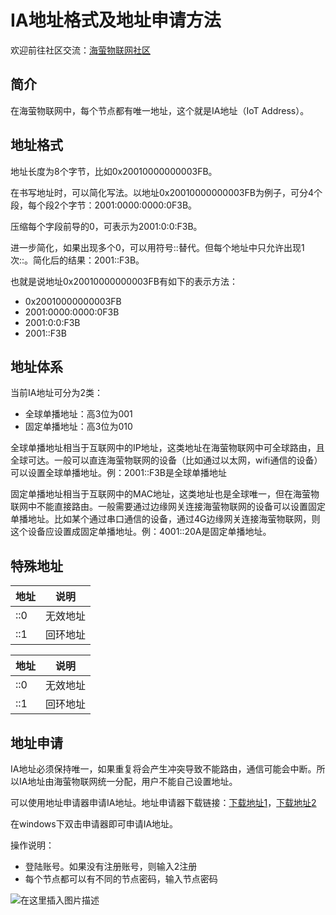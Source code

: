 # IA地址格式及地址申请方法

欢迎前往社区交流：[海萤物联网社区](http://www.ztziot.com)

## 简介
在海萤物联网中，每个节点都有唯一地址，这个就是IA地址（IoT Address）。


## 地址格式
地址长度为8个字节，比如0x20010000000003FB。

在书写地址时，可以简化写法。以地址0x20010000000003FB为例子，可分4个段，每个段2个字节：2001:0000:0000:0F3B。

压缩每个字段前导的0，可表示为2001:0:0:F3B。

进一步简化，如果出现多个0，可以用符号::替代。但每个地址中只允许出现1次::。简化后的结果：2001::F3B。

也就是说地址0x20010000000003FB有如下的表示方法：

- 0x20010000000003FB
- 2001:0000:0000:0F3B
- 2001:0:0:F3B
- 2001::F3B

## 地址体系
当前IA地址可分为2类：

- 全球单播地址：高3位为001
- 固定单播地址：高3位为010

全球单播地址相当于互联网中的IP地址，这类地址在海萤物联网中可全球路由，且全球可达。一般可以直连海萤物联网的设备（比如通过以太网，wifi通信的设备）可以设置全球单播地址。例：2001::F3B是全球单播地址

固定单播地址相当于互联网中的MAC地址，这类地址也是全球唯一，但在海萤物联网中不能直接路由。一般需要通过边缘网关连接海萤物联网的设备可以设置固定单播地址。比如某个通过串口通信的设备，通过4G边缘网关连接海萤物联网，则这个设备应设置成固定单播地址。例：4001::20A是固定单播地址。

## 特殊地址
|地址|说明|
|---|---|
|::0|无效地址|
|::1|回环地址|

|地址|说明                               |
|-------|--------------------------------------|
|::0|无效地址|
|::1|回环地址|

## 地址申请
IA地址必须保持唯一，如果重复将会产生冲突导致不能路由，通信可能会中断。所以IA地址由海萤物联网统一分配，用户不能自己设置地址。

可以使用地址申请器申请IA地址。地址申请器下载链接：[下载地址1](https://download.csdn.net/download/jdh99/16271165)，[下载地址2](http://www.ztziot.com/thread/5)

在windows下双击申请器即可申请IA地址。

操作说明：

- 登陆账号。如果没有注册账号，则输入2注册
- 每个节点都可以有不同的节点密码，输入节点密码

![在这里插入图片描述](https://img-blog.csdnimg.cn/20210331161418832.png?x-oss-process=image/watermark,type_ZmFuZ3poZW5naGVpdGk,shadow_10,text_aHR0cHM6Ly9ibG9nLmNzZG4ubmV0L2pkaDk5,size_16,color_FFFFFF,t_70)





